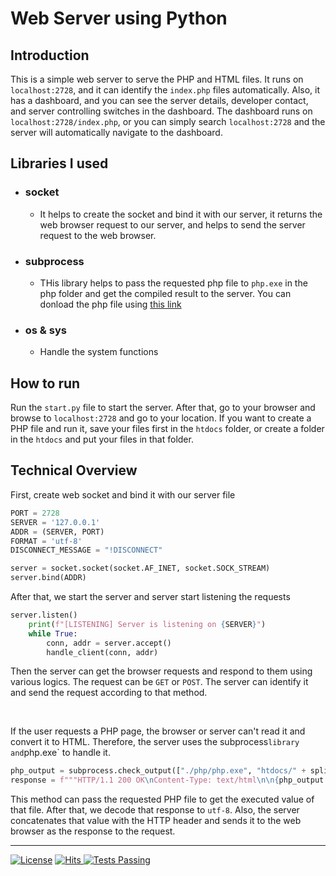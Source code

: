 # Web Server using Python

## Introduction
This is a simple web server to serve the PHP and HTML files. It runs on `localhost:2728`, and it can identify the `index.php` files automatically. Also, it has a dashboard, and you can see the server details, developer contact, and server controlling switches in the dashboard. The dashboard runs on `localhost:2728/index.php`, or you can simply search `localhost:2728` and the server will automatically navigate to the dashboard.

## Libraries I used
- ### socket
  - It helps to create the socket and bind it with our server, it returns the web browser request to our server, and helps to send the server request to the web browser. 
- ### subprocess
  - THis library helps to pass the requested php file to `php.exe` in the php folder and get the compiled result to the server. You can donload the php file using [this link](https://windows.php.net/download#php-8.2)
- ### os & sys
  - Handle the system functions

## How to run

Run the `start.py` file to start the server. After that, go to your browser and browse to `localhost:2728` and go to your location. If you want to create a PHP file and run it, save your files first in the `htdocs` folder, or create a folder in the `htdocs` and put your files in that folder.

## Technical Overview

First, create web socket and bind it with our server file
```python
PORT = 2728
SERVER = '127.0.0.1'
ADDR = (SERVER, PORT)
FORMAT = 'utf-8'
DISCONNECT_MESSAGE = "!DISCONNECT"

server = socket.socket(socket.AF_INET, socket.SOCK_STREAM)
server.bind(ADDR)
```

After that, we start the server and server start listening the requests
```python
server.listen()
    print(f"[LISTENING] Server is listening on {SERVER}")
    while True:
        conn, addr = server.accept()
        handle_client(conn, addr)
```

Then the server can get the browser requests and respond to them using various logics. The request can be `GET` or `POST`. The server can identify it and send the request according to that method.

<br>

If the user requests a PHP page, the browser or server can't read it and convert it to HTML. Therefore, the server uses the subprocess` library and `php.exe` to handle it.

```python
php_output = subprocess.check_output(["./php/php.exe", "htdocs/" + split_url[0]], stderr=subprocess.STDOUT, cwd="./")
response = f"""HTTP/1.1 200 OK\nContent-Type: text/html\n\n{php_output.decode('utf-8')}"""
```

This method can pass the requested PHP file to get the executed value of that file. After that, we decode that response to `utf-8`. Also, the server concatenates that value with the HTTP header and sends it to the web browser as the response to the request.


____

[![License](https://img.shields.io/badge/License-Apache_2.0-blue.svg)](https://opensource.org/licenses/Apache-2.0)
<a href="https://hits.sh/github.com/DasunThathsara/Web-Server/">
    <img alt="Hits" src="https://hits.sh/github.com/DasunThathsara/Web-Server.svg?label=Views"/>
</a>
<a href="https://github.com/DasunThathsara/Web-Server/actions">
    <img alt="Tests Passing" src="https://github.com/anuraghazra/github-readme-stats/workflows/Test/badge.svg" />
</a>

